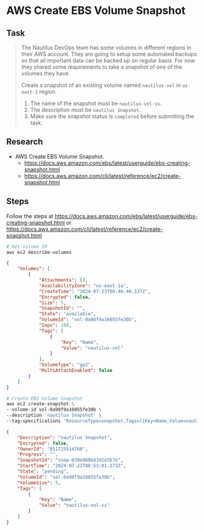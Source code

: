 # AWS Create EBS Volume Snapshot

## Task

> The Nautilus DevOps team has some volumes in different regions in their AWS account. They are going to setup some automated backups so that all important data can be backed up on regular basis. For now they shared some requirements to take a snapshot of one of the volumes they have.
>
> Create a snapshot of an existing volume named `nautilus-vol` in `us-east-1` region.
> 1. The name of the snapshot must be `nautilus-vol-ss`.
> 2. The description must be `nautilus Snapshot`.
> 3. Make sure the snapshot status is `completed` before submitting the task.

## Research

* AWS Create EBS Volume Snapshot.
  * https://docs.aws.amazon.com/ebs/latest/userguide/ebs-creating-snapshot.html
  * https://docs.aws.amazon.com/cli/latest/reference/ec2/create-snapshot.html

## Steps

Follow the steps at https://docs.aws.amazon.com/ebs/latest/userguide/ebs-creating-snapshot.html or https://docs.aws.amazon.com/cli/latest/reference/ec2/create-snapshot.html

```bash
# Get volume ID
aws ec2 describe-volumes
```

```json
{
    "Volumes": [
        {
            "Attachments": [],
            "AvailabilityZone": "us-east-1a",
            "CreateTime": "2024-07-23T08:46:40.337Z",
            "Encrypted": false,
            "Size": 5,
            "SnapshotId": "",
            "State": "available",
            "VolumeId": "vol-0a98f9a16055fe30b",
            "Iops": 100,
            "Tags": [
                {
                    "Key": "Name",
                    "Value": "nautilus-vol"
                }
            ],
            "VolumeType": "gp2",
            "MultiAttachEnabled": false
        }
    ]
}
```

```bash
# Create EBS Volume Snapshot
aws ec2 create-snapshot \
--volume-id vol-0a98f9a16055fe30b \
--description 'nautilus Snapshot' \
--tag-specifications 'ResourceType=snapshot,Tags=[{Key=Name,Value=nautilus-vol-ss}]'
```

```json
{
    "Description": "nautilus Snapshot",
    "Encrypted": false,
    "OwnerId": "851725514760",
    "Progress": "",
    "SnapshotId": "snap-030e960b43d1e5b7e",
    "StartTime": "2024-07-23T08:53:01.273Z",
    "State": "pending",
    "VolumeId": "vol-0a98f9a16055fe30b",
    "VolumeSize": 5,
    "Tags": [
        {
            "Key": "Name",
            "Value": "nautilus-vol-ss"
        }
    ]
}
```
